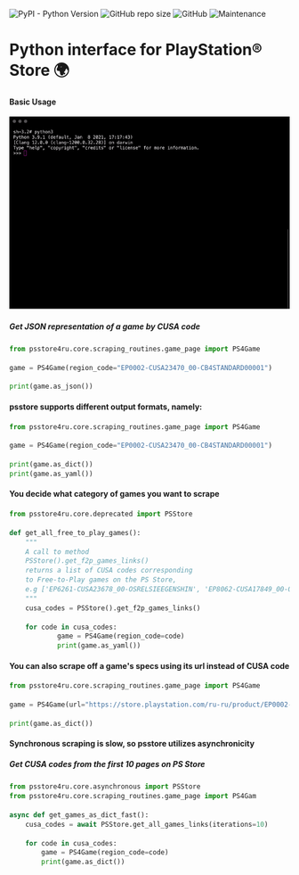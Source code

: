 ![PyPI - Python Version](https://img.shields.io/pypi/pyversions/psstore-ru)
![GitHub repo size](https://img.shields.io/github/repo-size/Ian-Gabaraev/psstorereader)
![GitHub](https://img.shields.io/github/license/Ian-Gabaraev/psstorereader)
![Maintenance](https://img.shields.io/maintenance/yes/2021)

# **Python interface for PlayStation&reg; Store 🌍**

#### **Basic Usage**

![Usa](https://github.com/Ian-Gabaraev/psstorereader/blob/master/psstore4ru/usage/ezgif.com-video-to-gif(1).gif)

##### Get JSON representation of a game by CUSA code

```python
from psstore4ru.core.scraping_routines.game_page import PS4Game

game = PS4Game(region_code="EP0002-CUSA23470_00-CB4STANDARD00001")

print(game.as_json())
```

#### **psstore supports different output formats, namely:**

```python
from psstore4ru.core.scraping_routines.game_page import PS4Game

game = PS4Game(region_code="EP0002-CUSA23470_00-CB4STANDARD00001")

print(game.as_dict())
print(game.as_yaml())
```

#### You decide what category of games you want to scrape
```python
from psstore4ru.core.deprecated import PSStore

def get_all_free_to_play_games():
    """
    A call to method
    PSStore().get_f2p_games_links()
    returns a list of CUSA codes corresponding
    to Free-to-Play games on the PS Store,
    e.g ['EP6261-CUSA23678_00-OSRELSIEEGENSHIN', 'EP8062-CUSA17849_00-0190589937083212', ...]
    """
    cusa_codes = PSStore().get_f2p_games_links()
    
    for code in cusa_codes:
            game = PS4Game(region_code=code)
            print(game.as_yaml())
```

#### You can also scrape off a game's specs using its url instead of CUSA code
```python
from psstore4ru.core.scraping_routines.game_page import PS4Game

game = PS4Game(url="https://store.playstation.com/ru-ru/product/EP0002-CUSA23470_00-CB4STANDARD00001")

print(game.as_dict())
```

#### Synchronous scraping is slow, so psstore utilizes asynchronicity
##### Get CUSA codes from the first 10 pages on PS Store
```python
from psstore4ru.core.asynchronous import PSStore
from psstore4ru.core.scraping_routines.game_page import PS4Gam

async def get_games_as_dict_fast():
    cusa_codes = await PSStore.get_all_games_links(iterations=10)

    for code in cusa_codes:
        game = PS4Game(region_code=code)
        print(game.as_dict())
```
